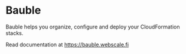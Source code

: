 # Bauble 

Bauble helps you organize, configure and deploy your CloudFormation stacks.

Read documentation at https://bauble.webscale.fi
